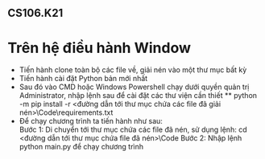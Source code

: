 ## CS106.K21
# Trên hệ điều hành Window
* Tiến hành clone toàn bộ các file về, giải nén vào một thư mục bất kỳ
* Tiến hành cài đặt Python bản mới nhất
* Sau đó vào CMD hoặc Windows Powershell chạy dưới quyền quản trị Administrator, nhập lệnh sau để cài đặt các thư viện cần thiết
  ** python -m pip install -r <đường dẫn tới thư mục chứa các file đã giải nén>\Code\requirements.txt
* Để chạy chương trình ta tiến hành như sau:<br/>
    Bước 1: Di chuyển tới thư mục chứa các file đã nén, sử dụng lệnh:
      cd <đường dẫn tới thư mục chứa file đã nén>\Code
    Bước 2: Nhập lệnh python main.py để chạy chương trình
